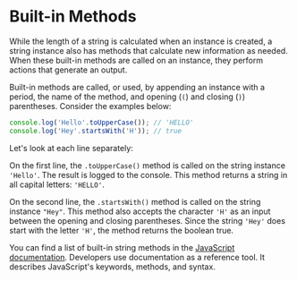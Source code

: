 # Built-in Methods

While the length of a string is calculated when an instance is created, a string instance also has methods that calculate new information as needed. When these built-in methods are called on an instance, they perform actions that generate an output.

Built-in methods are called, or used, by appending an instance with a period, the name of the method, and opening (`(`) and closing (`)`) parentheses. Consider the examples below:

```js
console.log('Hello'.toUpperCase()); // 'HELLO'
console.log('Hey'.startsWith('H')); // true
```
Let's look at each line separately:

On the first line, the `.toUpperCase()` method is called on the string instance `'Hello'`. The result is logged to the console. This method returns a string in all capital letters: `'HELLO'`.

On the second line, the `.startsWith()` method is called on the string instance `"Hey"`. This method also accepts the character `'H'` as an input between the opening and closing parentheses. Since the string `'Hey'` does start with the letter `'H'`, the method returns the boolean true.

You can find a list of built-in string methods in the [JavaScript documentation](https://developer.mozilla.org/en-US/docs/Web/JavaScript/Reference/Global_Objects/String/prototype). Developers use documentation as a reference tool. It describes JavaScript's keywords, methods, and syntax.